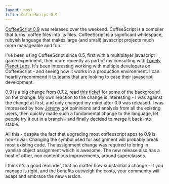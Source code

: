 ```yaml
---
layout: post
title: CoffeeScript 0.9
---
```


[CoffeeScript 0.9](http://jashkenas.github.com/coffee-script/) was released over the weekend. CoffeeScript is a compiler that turns .coffee files into .js files. CoffeeScript is a significant whitespace, rubyish language that makes large (and small) javascript projects much more manageable and fun.

I've been using CoffeeScript since 0.5, first with a multiplayer javascript game experiment, then more recently as part of my consulting with [Lonely Planet Labs](http://lplabs.com/). It's been interesting working with multiple developers on CoffeeScript - and seeing how it works in a production environment. I can heartily recommend it to teams that are looking to ease their javascript development.

0.9 is a big change from 0.7.2, read [this ticket](http://github.com/jashkenas/coffee-script/issues/closed#issue/541) for some of the background on the change. My own reaction to the change is interesting - I was against the change at first, and only changed my mind after 0.9 was released. I was impressed by how [Jeremy](http://github.com/jashkenas/) got opininions and analysis from all the existing users, then quickly made such a fundamental change to the language, let people try it out in a branch - and finally decided to merge it back into stable.

All this - despite the fact that upgrading most coffeescript apps to 0.9 is non-trivial. Changing the symbol used for assignment will probably break most existing code. The assignment change was required to bring in yamlish object assignment which is awesome. The new release also has a host of other, non contentious improvements, around superclasses.

I think it's a good reminder, that no matter how substantial a change - if you manage is right, and the benefits outweigh the costs, your community will adapt and embrace the new version.

